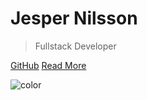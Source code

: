 # Jesper Nilsson

> Fullstack Developer

[GitHub](https://github.com/happsie)
[Read More](#about)

![color](#bcf5ba)